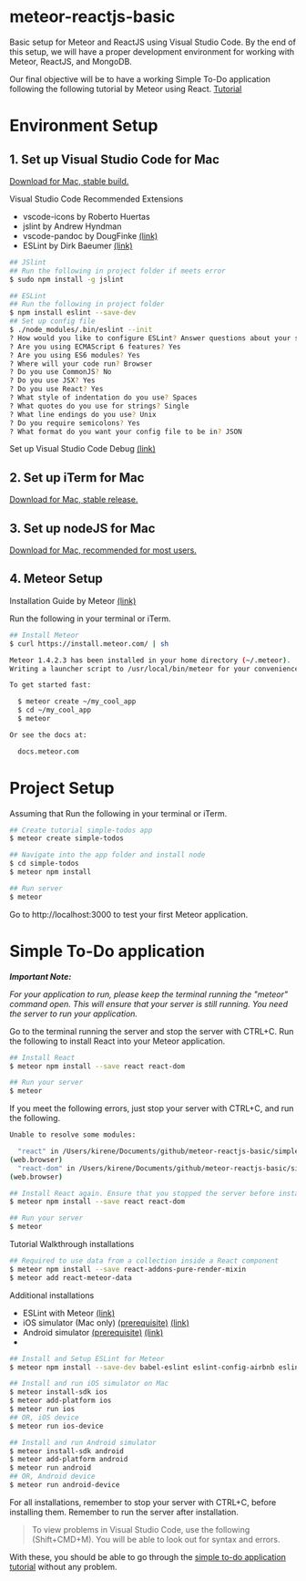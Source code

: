 # meteor-reactjs-basic
Basic setup for Meteor and ReactJS using Visual Studio Code. By the end of this setup, we will have a proper development environment for working with Meteor, ReactJS, and MongoDB.

Our final objective will be to have a working Simple To-Do application following the following tutorial by Meteor using React. [Tutorial](https://www.meteor.com/tutorials/react/creating-an-app)

# Environment Setup
## 1. Set up Visual Studio Code for Mac
[Download for Mac, stable build.](https://code.visualstudio.com)

Visual Studio Code Recommended Extensions
- vscode-icons by Roberto Huertas
- jslint by Andrew Hyndman
- vscode-pandoc by DougFinke [(link)](http://pandoc.org/installing.html)
- ESLint by Dirk Baeumer [(link)](http://eslint.org/docs/user-guide/getting-started)

```bash
## JSlint
## Run the following in project folder if meets error
$ sudo npm install -g jslint

## ESLint
## Run the following in project folder
$ npm install eslint --save-dev
## Set up config file
$ ./node_modules/.bin/eslint --init
? How would you like to configure ESLint? Answer questions about your style
? Are you using ECMAScript 6 features? Yes
? Are you using ES6 modules? Yes
? Where will your code run? Browser
? Do you use CommonJS? No
? Do you use JSX? Yes
? Do you use React? Yes
? What style of indentation do you use? Spaces
? What quotes do you use for strings? Single
? What line endings do you use? Unix
? Do you require semicolons? Yes
? What format do you want your config file to be in? JSON
```

Set up Visual Studio Code Debug [(link)](https://code.visualstudio.com/docs/editor/debugging)

## 2. Set up iTerm for Mac
[Download for Mac, stable release.](https://www.iterm2.com/index.html)

## 3. Set up nodeJS for Mac
[Download for Mac, recommended for most users.](https://nodejs.org/en)

## 4. Meteor Setup
Installation Guide by Meteor [(link)](https://www.meteor.com/install)

Run the following in your terminal or iTerm.
```bash
## Install Meteor
$ curl https://install.meteor.com/ | sh

Meteor 1.4.2.3 has been installed in your home directory (~/.meteor).
Writing a launcher script to /usr/local/bin/meteor for your convenience.

To get started fast:

  $ meteor create ~/my_cool_app
  $ cd ~/my_cool_app
  $ meteor

Or see the docs at:

  docs.meteor.com
```

# Project Setup
Assuming that Run the following in your terminal or iTerm.
```bash
## Create tutorial simple-todos app
$ meteor create simple-todos

## Navigate into the app folder and install node 
$ cd simple-todos
$ meteor npm install

## Run server
$ meteor
```

Go to http://localhost:3000 to test your first Meteor application.

# Simple To-Do application

***Important Note:*** 

*For your application to run, please keep the terminal running the "meteor" command open. This will ensure that your server is still running. You need the server to run your application.*

Go to the terminal running the server and stop the server with CTRL+C. Run the following to install React into your Meteor application.

```bash
## Install React
$ meteor npm install --save react react-dom

## Run your server
$ meteor
```

If you meet the following errors, just stop your server with CTRL+C, and run the following.

```bash
Unable to resolve some modules:

  "react" in /Users/kirene/Documents/github/meteor-reactjs-basic/simple-todos/imports/ui/App.jsx
(web.browser)
  "react-dom" in /Users/kirene/Documents/github/meteor-reactjs-basic/simple-todos/client/main.jsx
(web.browser)

## Install React again. Ensure that you stopped the server before installation.
$ meteor npm install --save react react-dom

## Run your server
$ meteor
``` 

Tutorial Walkthrough installations

```bash
## Required to use data from a collection inside a React component
$ meteor npm install --save react-addons-pure-render-mixin
$ meteor add react-meteor-data
```

Additional installations
- ESLint with Meteor [(link)](https://github.com/dferber90/eslint-plugin-meteor)
- iOS simulator (Mac only) [(prerequisite)](http://guide.meteor.com/mobile.html#installing-prerequisites) [(link)](https://www.meteor.com/tutorials/react/running-on-mobile)
- Android simulator [(prerequisite)](http://guide.meteor.com/mobile.html#installing-prerequisites) [(link)](https://www.meteor.com/tutorials/react/running-on-mobile)
- 

```bash
## Install and Setup ESLint for Meteor
$ meteor npm install --save-dev babel-eslint eslint-config-airbnb eslint-plugin-import eslint-plugin-meteor eslint-plugin-react eslint-plugin-jsx-a11y eslint-import-resolver-meteor eslint

## Install and run iOS simulator on Mac
$ meteor install-sdk ios
$ meteor add-platform ios
$ meteor run ios
## OR, iOS device
$ meteor run ios-device

## Install and run Android simulator
$ meteor install-sdk android
$ meteor add-platform android
$ meteor run android
## OR, Android device
$ meteor run android-device

```

For all installations, remember to stop your server with CTRL+C, before installing them. Remember to run the server after installation.

>To view problems in Visual Studio Code, use the following (Shift+CMD+M). You will be able to look out for syntax and errors.

With these, you should be able to go through the [simple to-do application tutorial](https://www.meteor.com/tutorials/react/creating-an-app) without any problem. 